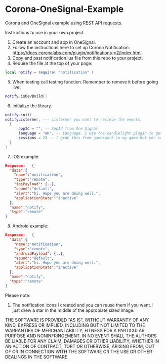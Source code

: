 # Corona-OneSignal-Example
Corona and OneSignal example using REST API requests. 

Instructions to use in your own project.
1. Create an account and app in OneSignal.
2. Follow the instructions here to set up Corona Notification: https://docs.coronalabs.com/plugin/notifications-v2/index.html. 
3. Copy and past notification.lua file from this repo to your project.
4. Require the file at the top of your page:
```lua
local notify = require( "notification" )
```
5. When testing call testing function. Remember to remove it before going live:
```lua
notify.isDevBuild()
```
6. Initialize the library. 
```lua
notify.init(
notifyListerner, --- Listerner you want to recieve the events.
  {
      appId = "", -- AppId from One Signal
      language = "en", -- Language. I use the candlelight plugin to get this, but you can also use "os.*" library.
      sessions = 23 -- I grab this from gamespark in my game but you can use a local variable you increment for every time they launch the app.
  }
) 
```
7. iOS example:
```json
Resposne: 	{
  "data":{
    "name":"notification",
    "type":"remote",
    "iosPayload": {..},
    "sound":"default",
    "alert":"hi. Hope you are doing well.",
    "applicationState":"inactive"
  },
  "name":"notify",
  "type":"remote"
}
```
8. Android example:
```json
Resposne: 	{
  "data":{
    "name":"notification",
    "type":"remote",
    "androidPayload": {..},
    "sound":"default",
    "alert":"hi. Hope you are doing well.",
    "applicationState":"inactive"
  },
  "name":"notify",
  "type":"remote"
}
```

Please note:
1. The notification icons I created and you can reuse them if you want. I just drew a star in the middle of the appropiate sized image.

THE SOFTWARE IS PROVIDED "AS IS", WITHOUT WARRANTY OF ANY KIND, EXPRESS OR
IMPLIED, INCLUDING BUT NOT LIMITED TO THE WARRANTIES OF MERCHANTABILITY,
FITNESS FOR A PARTICULAR PURPOSE AND NONINFRINGEMENT. IN NO EVENT SHALL THE
AUTHORS BE LIABLE FOR ANY CLAIM, DAMAGES OR OTHER
LIABILITY, WHETHER IN AN ACTION OF CONTRACT, TORT OR OTHERWISE, ARISING FROM,
OUT OF OR IN CONNECTION WITH THE SOFTWARE OR THE USE OR OTHER DEALINGS IN THE
SOFTWARE.

